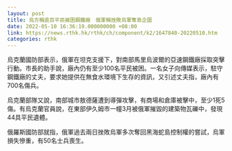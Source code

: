 ```yaml
---
layout: post
title: 烏方稱逾百平民被困鋼鐵廠　俄軍稱挫敗烏軍奪島企圖
date: 2022-05-10 16:36:19.000000000 +08:00
link: https://news.rthk.hk/rthk/ch/component/k2/1647840-20220510.htm
categories: rthk
---
```


烏克蘭國防部表示，俄軍在坦克支援下，對南部馬里烏波爾的亞速鋼鐵廠採取突擊行動。市長的助手說，廠內仍有至少100名平民被困。一名女子向傳媒表示，駐守鋼鐵廠的丈夫，要求她提供在無食水環境下生存的資訊，又引述丈夫指，廠內有700名傷兵。

烏克蘭部隊又說，南部城市敖德薩遭到導彈攻擊，有商場和倉庫被擊中，至少1死5傷。有烏克蘭官員說，在東部伊久姆市一幢3月被俄軍摧毀的建築物瓦礫中，發現44具平民遺體。

俄羅斯國防部就指，俄軍過去兩日挫敗烏軍多次奪回黑海蛇島控制權的嘗試，烏軍損失慘重，有50名士兵喪生。
